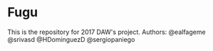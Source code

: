 # Fugu
This is the repository for 2017 DAW's project.
Authors:
  @ealfageme
  @srivasd
  @HDominguezD
  @sergiopaniego
